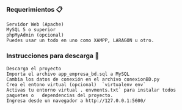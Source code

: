 
### Requerimientos 📋

    Servidor Web (Apache)
    MySQL 5 o superior
    phpMyAdmin (opcional)
    Puedes usar un todo en uno como XAMPP, LARAGON u otro.

### Instrucciones para descarga 🔧

    Descarga el proyecto
    Importa el archivo app_empresa_bd.sql a MySQL
    Cambia los datos de conexión en el archivo conexionBD.py
    Crea el entono virtual (opcional)  `virtualenv env`
    Activas tu entorno virtual . envments.txt` para instalar todos paquetes o   dependencias del proyecto.
    Ingresa desde un navegador a http://127.0.0.1:5600/

